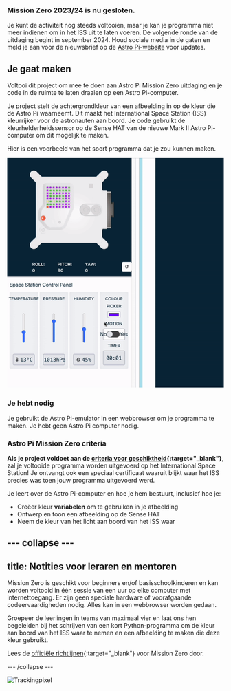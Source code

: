 ### Mission Zero 2023/24 is nu gesloten.

Je kunt de activiteit nog steeds voltooien, maar je kan je programma niet meer indienen om in het ISS uit te laten voeren. De volgende ronde van de uitdaging begint in september 2024. Houd sociale media in de gaten en meld je aan voor de nieuwsbrief op de [Astro Pi-website](https://astro-pi.org/mission-zero/) voor updates.

## Je gaat maken

Voltooi dit project om mee te doen aan Astro Pi Mission Zero uitdaging en je code in de ruimte te laten draaien op een Astro Pi-computer.

Je project stelt de achtergrondkleur van een afbeelding in op de kleur die de Astro Pi waarneemt. Dit maakt het International Space Station (ISS) kleurrijker voor de astronauten aan boord. Je code gebruikt de kleurhelderheidssensor op de Sense HAT van de nieuwe Mark II Astro Pi-computer om dit mogelijk te maken.

Hier is een voorbeeld van het soort programma dat je zou kunnen maken.

![De Sense HAT-emulator draait een voorbeeldprogramma met een slang waarvan de achtergrondkleur verandert in de waargenomen kleur.](images/finished.gif)

### Je hebt nodig

Je gebruikt de Astro Pi-emulator in een webbrowser om je programma te maken. Je hebt geen Astro Pi computer nodig.

### Astro Pi Mission Zero criteria

**Als je project voldoet aan de [criteria voor geschiktheid](https://astro-pi.org/nl/mission-zero/eligibility){:target="_blank"}**, zal je voltooide programma worden uitgevoerd op het International Space Station! Je ontvangt ook een speciaal certificaat waaruit blijkt waar het ISS precies was toen jouw programma uitgevoerd werd.

Je leert over de Astro Pi-computer en hoe je hem bestuurt, inclusief hoe je:
+ Creëer kleur **variabelen** om te gebruiken in je afbeelding
+ Ontwerp en toon een afbeelding op de Sense HAT
+ Neem de kleur van het licht aan boord van het ISS waar

--- collapse ---
---
title: Notities voor leraren en mentoren
---

Mission Zero is geschikt voor beginners en/of basisschoolkinderen en kan worden voltooid in één sessie van een uur op elke computer met internettoegang. Er zijn geen speciale hardware of voorafgaande codeervaardigheden nodig. Alles kan in een webbrowser worden gedaan.

Groepeer de leerlingen in teams van maximaal vier en laat ons hen begeleiden bij het schrijven van een kort Python-programma om de kleur aan boord van het ISS waar te nemen en een afbeelding te maken die deze kleur gebruikt.

Lees de [officiële richtlijnen](https://astro-pi.org/nl/mission-zero/guidelines){:target="_blank"} voor Mission Zero door.

--- /collapse ---

![Trackingpixel](https://code.org/api/hour/begin_raspberrypi_astropi.png)
